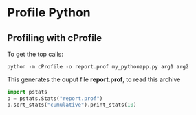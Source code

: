 # Profile Python


## Profiling with cProfile

To get  the top calls:

```
python -m cProfile -o report.prof my_pythonapp.py arg1 arg2
```

This generates the ouput file __report.prof__, to read this
archive

```py
import pstats
p = pstats.Stats("report.prof")
p.sort_stats("cumulative").print_stats(10)
```
